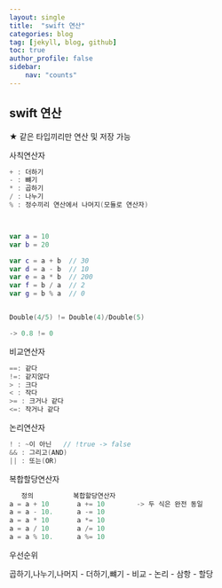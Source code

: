 ```yaml
---
layout: single
title:  "swift 연산"
categories: blog
tag: [jekyll, blog, github]
toc: true
author_profile: false
sidebar:
    nav: "counts"     
---
```







## swift 연산

★ 같은 타입끼리만 연산 및 저장 가능



사칙연산자

```swift
+ : 더하기
- : 뺴기
* : 곱하기
/ : 나누기
% : 정수끼리 연산에서 나머지(모듈로 연산자)



var a = 10
var b = 20

var c = a + b  // 30
var d = a - b  // 10
var e = a * b  // 200
var f = b / a  // 2
var g = b % a  // 0


Double(4/5) != Double(4)/Double(5) 

-> 0.8 != 0

```

비교연산자

```swift
==: 같다
!=: 같지않다
> : 크다
< : 작다
>= : 크거나 같다
<=: 작거나 같다

```

논리연산자

```swift
! : ~이 아닌   // !true -> false
&& : 그리고(AND)
|| : 또는(OR)
```

복합할당연산자

```swift
   정의          복합할당연산자
a = a + 10       a += 10        -> 두 식은 완전 동일
a = a - 10.      a -= 10
a = a * 10       a *= 10
a = a / 10       a /= 10
a = a % 10.      a %= 10
```



우선순위

곱하기,나누기,나머지 - 더하기,뺴기 - 비교 - 논리 - 삼항 - 할당